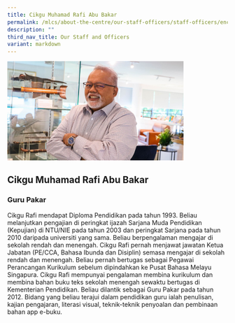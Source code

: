 ```yaml
---
title: Cikgu Muhamad Rafi Abu Bakar
permalink: /mlcs/about-the-centre/our-staff-officers/staff-officers/encik-muhamad-rafi-abu-bakar/
description: ""
third_nav_title: Our Staff and Officers
variant: markdown
---
```

<img src="/images/Cikgu_Rafi.jpg" style="width:80%">

## Cikgu Muhamad Rafi Abu Bakar

### Guru Pakar

Cikgu Rafi mendapat Diploma Pendidikan pada tahun 1993. Beliau melanjutkan pengajian di peringkat ijazah Sarjana Muda Pendidikan (Kepujian) di NTU/NIE pada tahun 2003 dan peringkat Sarjana pada tahun 2010 daripada universiti yang sama. Beliau berpengalaman mengajar di sekolah rendah dan menengah. Cikgu Rafi pernah menjawat jawatan Ketua Jabatan (PE/CCA, Bahasa Ibunda dan Disiplin) semasa mengajar di sekolah rendah dan menengah. Beliau pernah bertugas sebagai Pegawai Perancangan Kurikulum sebelum dipindahkan ke Pusat Bahasa Melayu Singapura. Cikgu Rafi mempunyai pengalaman membina kurikulum dan membina bahan buku teks sekolah menengah sewaktu bertugas di Kementerian Pendidikan. Beliau dilantik sebagai Guru Pakar pada tahun 2012. Bidang yang beliau terajui dalam pendidikan guru ialah penulisan, kajian pengajaran, literasi visual, teknik-teknik penyoalan dan pembinaan bahan app e-buku.